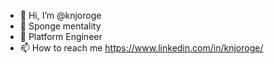 - 👋 Hi, I’m @knjoroge
- 🧽 Sponge mentality
- 🌱 Platform Engineer
- 📫 How to reach me https://www.linkedin.com/in/knjoroge/

<!---
knjoroge/knjoroge is a ✨ special ✨ repository because its `README.md` (this file) appears on your GitHub profile.
You can click the Preview link to take a look at your changes.
--->
